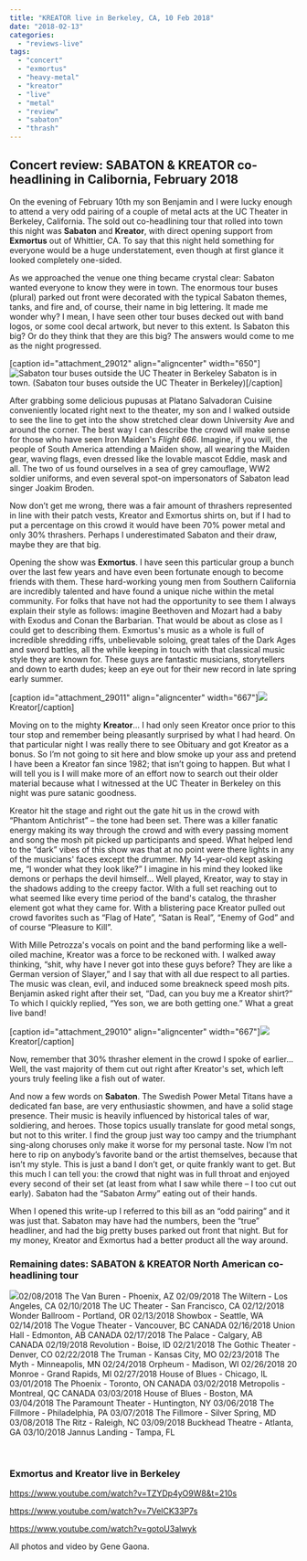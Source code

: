 ```yaml
---
title: "KREATOR live in Berkeley, CA, 10 Feb 2018"
date: "2018-02-13"
categories: 
  - "reviews-live"
tags: 
  - "concert"
  - "exmortus"
  - "heavy-metal"
  - "kreator"
  - "live"
  - "metal"
  - "review"
  - "sabaton"
  - "thrash"
---
```


## Concert review: SABATON & KREATOR co-headlining in Calibornia, February 2018

On the evening of February 10th my son Benjamin and I were lucky enough to attend a very odd pairing of a couple of metal acts at the UC Theater in Berkeley, California. The sold out co-headlining tour that rolled into town this night was **Sabaton** and **Kreator**, with direct opening support from **Exmortus** out of Whittier, CA. To say that this night held something for everyone would be a huge understatement, even though at first glance it looked completely one-sided.

As we approached the venue one thing became crystal clear: Sabaton wanted everyone to know they were in town. The enormous tour buses (plural) parked out front were decorated with the typical Sabaton themes, tanks, and fire and, of course, their name in big lettering. It made me wonder why? I mean, I have seen other tour buses decked out with band logos, or some cool decal artwork, but never to this extent. Is Sabaton this big? Or do they think that they are this big? The answers would come to me as the night progressed.

\[caption id="attachment\_29012" align="aligncenter" width="650"\]![Sabaton tour buses outside the UC Theater in Berkeley](https://hellbound.ca/wp-content/uploads/2018/02/Kreator-in-CA-4.jpg) Sabaton is in town. (Sabaton tour buses outside the UC Theater in Berkeley)\[/caption\]

After grabbing some delicious pupusas at Platano Salvadoran Cuisine conveniently located right next to the theater, my son and I walked outside to see the line to get into the show stretched clear down University Ave and around the corner. The best way I can describe the crowd will make sense for those who have seen Iron Maiden's _Flight 666_. Imagine, if you will, the people of South America attending a Maiden show, all wearing the Maiden gear, waving flags, even dressed like the lovable mascot Eddie, mask and all. The two of us found ourselves in a sea of grey camouflage, WW2 soldier uniforms, and even several spot-on impersonators of Sabaton lead singer Joakim Broden.

Now don’t get me wrong, there was a fair amount of thrashers represented in line with their patch vests, Kreator and Exmortus shirts on, but if I had to put a percentage on this crowd it would have been 70% power metal and only 30% thrashers. Perhaps I underestimated Sabaton and their draw, maybe they are that big.

Opening the show was **Exmortus**. I have seen this particular group a bunch over the last few years and have even been fortunate enough to become friends with them. These hard-working young men from Southern California are incredibly talented and have found a unique niche within the metal community. For folks that have not had the opportunity to see them I always explain their style as follows: imagine Beethoven and Mozart had a baby with Exodus and Conan the Barbarian. That would be about as close as I could get to describing them. Exmortus's music as a whole is full of incredible shredding riffs, unbelievable soloing, great tales of the Dark Ages and sword battles, all the while keeping in touch with that classical music style they are known for. These guys are fantastic musicians, storytellers and down to earth dudes; keep an eye out for their new record in late spring early summer.

\[caption id="attachment\_29011" align="aligncenter" width="667"\]![](https://hellbound.ca/wp-content/uploads/2018/02/Kreator-in-CA-2.jpg) Kreator\[/caption\]

Moving on to the mighty **Kreator**... I had only seen Kreator once prior to this tour stop and remember being pleasantly surprised by what I had heard. On that particular night I was really there to see Obituary and got Kreator as a bonus. So I’m not going to sit here and blow smoke up your ass and pretend I have been a Kreator fan since 1982; that isn’t going to happen. But what I will tell you is I will make more of an effort now to search out their older material because what I witnessed at the UC Theater in Berkeley on this night was pure satanic goodness.

Kreator hit the stage and right out the gate hit us in the crowd with “Phantom Antichrist” – the tone had been set. There was a killer fanatic energy making its way through the crowd and with every passing moment and song the mosh pit picked up participants and speed. What helped lend to the “dark” vibes of this show was that at no point were there lights in any of the musicians' faces except the drummer. My 14-year-old kept asking me, “I wonder what they look like?” I imagine in his mind they looked like demons or perhaps the devil himself... Well played, Kreator, way to stay in the shadows adding to the creepy factor. With a full set reaching out to what seemed like every time period of the band's catalog, the thrasher element got what they came for. With a blistering pace Kreator pulled out crowd favorites such as “Flag of Hate”, “Satan is Real”, “Enemy of God” and of course “Pleasure to Kill”.

With Mille Petrozza's vocals on point and the band performing like a well-oiled machine, Kreator was a force to be reckoned with. I walked away thinking, “shit, why have I never got into these guys before? They are like a German version of Slayer,” and I say that with all due respect to all parties. The music was clean, evil, and induced some breakneck speed mosh pits. Benjamin asked right after their set, “Dad, can you buy me a Kreator shirt?” To which I quickly replied, “Yes son, we are both getting one.” What a great live band!

\[caption id="attachment\_29010" align="aligncenter" width="667"\]![](https://hellbound.ca/wp-content/uploads/2018/02/Kreator-in-CA-5.jpg) Kreator\[/caption\]

Now, remember that 30% thrasher element in the crowd I spoke of earlier... Well, the vast majority of them cut out right after Kreator's set, which left yours truly feeling like a fish out of water.

And now a few words on **Sabaton**. The Swedish Power Metal Titans have a dedicated fan base, are very enthusiastic showmen, and have a solid stage presence. Their music is heavily influenced by historical tales of war, soldiering, and heroes. Those topics usually translate for good metal songs, but not to this writer. I find the group just way too campy and the triumphant sing-along choruses only make it worse for my personal taste. Now I’m not here to rip on anybody’s favorite band or the artist themselves, because that isn’t my style. This is just a band I don’t get, or quite frankly want to get. But this much I can tell you: the crowd that night was in full throat and enjoyed every second of their set (at least from what I saw while there – I too cut out early). Sabaton had the “Sabaton Army” eating out of their hands.

When I opened this write-up I referred to this bill as an “odd pairing” and it was just that. Sabaton may have had the numbers, been the “true” headliner, and had the big pretty buses parked out front that night. But for my money, Kreator and Exmortus had a better product all the way around.

### Remaining dates: SABATON & KREATOR North American co-headlining tour

![](https://hellbound.ca/wp-content/uploads/2018/02/Kreator-Sabaton-tour-2018.jpg)02/08/2018 The Van Buren - Phoenix, AZ 02/09/2018 The Wiltern - Los Angeles, CA 02/10/2018 The UC Theater - San Francisco, CA 02/12/2018 Wonder Ballroom - Portland, OR 02/13/2018 Showbox - Seattle, WA 02/14/2018 The Vogue Theater - Vancouver, BC CANADA 02/16/2018 Union Hall - Edmonton, AB CANADA 02/17/2018 The Palace - Calgary, AB CANADA 02/19/2018 Revolution - Boise, ID 02/21/2018 The Gothic Theater - Denver, CO 02/22/2018 The Truman - Kansas City, MO 02/23/2018 The Myth - Minneapolis, MN 02/24/2018 Orpheum - Madison, WI 02/26/2018 20 Monroe - Grand Rapids, MI 02/27/2018 House of Blues - Chicago, IL 03/01/2018 The Phoenix - Toronto, ON CANADA 03/02/2018 Metropolis - Montreal, QC CANADA 03/03/2018 House of Blues - Boston, MA 03/04/2018 The Paramount Theater - Huntington, NY 03/06/2018 The Fillmore - Philadelphia, PA 03/07/2018 The Fillmore - Silver Spring, MD 03/08/2018 The Ritz - Raleigh, NC 03/09/2018 Buckhead Theatre - Atlanta, GA 03/10/2018 Jannus Landing - Tampa, FL

 

### Exmortus and Kreator live in Berkeley

https://www.youtube.com/watch?v=TZYDp4yO9W8&t=210s

https://www.youtube.com/watch?v=7VelCK33P7s

https://www.youtube.com/watch?v=gotoU3alwyk

All photos and video by Gene Gaona.
